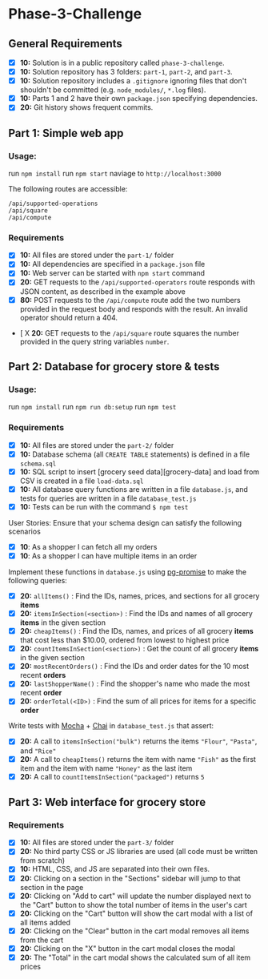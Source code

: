 # Phase-3-Challenge

## General Requirements

- [X] __10:__ Solution is in a public repository called `phase-3-challenge`.
- [X] __10:__ Solution repository has 3 folders: `part-1`, `part-2`, and `part-3`.
- [X] __10:__ Solution repository includes a `.gitignore` ignoring files that don't shouldn't be committed (e.g. `node_modules/`, `*.log` files).
- [X] __10:__ Parts 1 and 2 have their own `package.json` specifying dependencies.
- [X] __20:__ Git history shows frequent commits.

## Part 1: Simple web app

### Usage:

run `npm install`
run `npm start`
naviage to `http://localhost:3000`

The following routes are accessible:
```
/api/supported-operations
/api/square
/api/compute
```

### Requirements

- [X] __10:__ All files are stored under the `part-1/` folder
- [X] __10:__ All dependencies are specified in a `package.json` file
- [X] __10:__ Web server can be started with `npm start` command
- [X] __20:__ GET requests to the `/api/supported-operators` route responds with JSON content, as described in the example above
- [X] __80:__ POST requests to the `/api/compute` route add the two numbers provided in the request body and responds with the result. An invalid operator should return a 404.
- [ X __20:__ GET requests to the `/api/square` route squares the number provided in the query string variables `number`.

## Part 2: Database for grocery store & tests

### Usage:

run `npm install`
run `npm run db:setup`
run `npm test`

### Requirements

- [X] __10:__ All files are stored under the `part-2/` folder
- [X] __10:__ Database schema (all `CREATE TABLE` statements) is defined in a file `schema.sql`
- [X] __10:__ SQL script to insert [grocery seed data][grocery-data] and load from CSV is created in a file `load-data.sql`
- [X] __10:__ All database query functions are written in a file `database.js`, and tests for queries are written in a file `database_test.js`
- [X] __10:__ Tests can be run with the command `$ npm test`

User Stories: Ensure that your schema design can satisfy the following scenarios

- [X] __10__: As a shopper I can fetch all my orders
- [X] __10__: As a shopper I can have multiple items in an order

Implement these functions in `database.js` using [pg-promise](https://www.npmjs.com/package/pg-promise) to make the following queries:

- [X] __20:__ `allItems()` : Find the IDs, names, prices, and sections for all grocery **items**
- [X] __20:__ `itemsInSection(<section>)` : Find the IDs and names of all grocery **items** in the given section
- [X] __20:__ `cheapItems()` : Find the IDs, names, and prices of all grocery **items** that cost less than $10.00, ordered from lowest to highest price
- [X] __20:__ `countItemsInSection(<section>)` : Get the count of all grocery **items** in the given section
- [X] __20:__ `mostRecentOrders()` : Find the IDs and order dates for the 10 most recent **orders**
- [X] __20:__ `lastShopperName()` : Find the shopper's name who made the most recent **order**
- [X] __20:__ `orderTotal(<ID>)` : Find the sum of all prices for items for a specific **order**

Write tests with [Mocha](https://mochajs.org/) + [Chai](http://chaijs.com/) in `database_test.js` that assert:

- [X] __20:__ A call to `itemsInSection("bulk")` returns the items `"Flour"`, `"Pasta"`, and `"Rice"`
- [X] __20:__ A call to `cheapItems()` returns the item with name `"Fish"` as the first item and the item with name `"Honey"` as the last item
- [X] __20:__ A call to `countItemsInSection("packaged")` returns `5`

## Part 3: Web interface for grocery store

### Requirements

- [X] __10:__ All files are stored under the `part-3/` folder
- [X] __20:__ No third party CSS or JS libraries are used (all code must be written from scratch)
- [X] __10:__ HTML, CSS, and JS are separated into their own files.
- [X] __20:__ Clicking on a section in the "Sections" sidebar will jump to that section in the page
- [X] __20:__ Clicking on "Add to cart" will update the number displayed next to the "Cart" button to show the total number of items in the user's cart
- [X] __20:__ Clicking on the "Cart" button will show the cart modal with a list of all items added
- [X] __20:__ Clicking on the "Clear" button in the cart modal removes all items from the cart
- [X] __20:__ Clicking on the "X" button in the cart modal closes the modal
- [X] __20:__ The "Total" in the cart modal shows the calculated sum of all item prices
